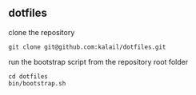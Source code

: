 dotfiles
--------

clone the repository

    git clone git@github.com:kalail/dotfiles.git

run the bootstrap script from the repository root folder

    cd dotfiles
    bin/bootstrap.sh
